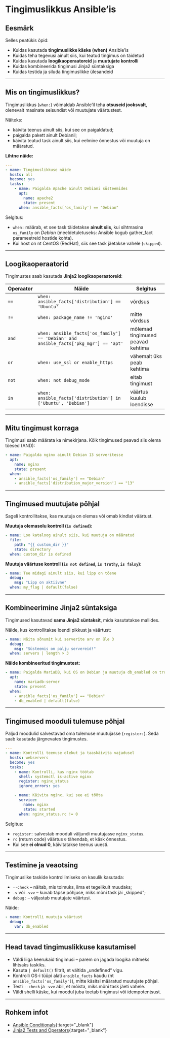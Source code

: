 # Tingimuslikkus Ansible’is

## Eesmärk

Selles peatükis õpid:

- Kuidas kasutada **tingimuslikke käske (when)** Ansible’is  
- Kuidas teha tegevusi ainult siis, kui teatud tingimus on täidetud  
- Kuidas kasutada **loogikaoperaatoreid** ja **muutujate kontrolli**  
- Kuidas kombineerida tingimusi Jinja2 süntaksiga  
- Kuidas testida ja siluda tingimuslikke ülesandeid

---

## Mis on tingimuslikkus?

Tingimuslikkus (`when:`) võimaldab Ansible’il teha **otsuseid jooksvalt**, olenevalt masinate seisundist või muutujate väärtustest.

Näiteks:

- käivita teenus ainult siis, kui see on paigaldatud;  
- paigalda pakett ainult Debianil;  
- käivita teatud task ainult siis, kui eelmine õnnestus või muutuja on määratud.

**Lihtne näide:**

```yaml
---
- name: Tingimuslikkuse näide
  hosts: all
  become: yes
  tasks:
    - name: Paigalda Apache ainult Debiani süsteemides
      apt:
        name: apache2
        state: present
      when: ansible_facts['os_family'] == "Debian"
```

Selgitus:

- `when:` määrab, et see task täidetakse **ainult siis**, kui sihtmasina `os_family` on *Debian* (meeldetuletuseks: Ansible kogub gather_fact parameetreid hostide kohta).
- Kui host on nt CentOS (RedHat), siis see task jäetakse vahele (`skipped`).

---

## Loogikaoperaatorid

Tingimustes saab kasutada **Jinja2 loogikaoperaatoreid**:

| Operaator | Näide | Selgitus |
|------------|--------|-----------|
| `==` | `when: ansible_facts['distribution'] == 'Ubuntu'` | võrdsus |
| `!=` | `when: package_name != 'nginx'` | mitte võrdsus |
| `and` | `when: ansible_facts['os_family'] == 'Debian' and ansible_facts['pkg_mgr'] == 'apt'` | mõlemad tingimused peavad kehtima |
| `or` | `when: use_ssl or enable_https` | vähemalt üks peab kehtima |
| `not` | `when: not debug_mode` | eitab tingimust |
| `in` | `when: ansible_facts['distribution'] in ['Ubuntu', 'Debian']` | väärtus kuulub loendisse |

---

## Mitu tingimust korraga

Tingimusi saab määrata ka nimekirjana. Kõik tingimused peavad siis olema tõesed (AND):

```yaml
- name: Paigalda nginx ainult Debian 13 serveritesse
  apt:
    name: nginx
    state: present
  when:
    - ansible_facts['os_family'] == "Debian"
    - ansible_facts['distribution_major_version'] == "13"
```

---

## Tingimused muutujate põhjal

Sageli kontrollitakse, kas muutuja on olemas või omab kindlat väärtust.

**Muutuja olemasolu kontroll (`is defined`):**

```yaml
- name: Loo kataloog ainult siis, kui muutuja on määratud
  file:
    path: "{{ custom_dir }}"
    state: directory
  when: custom_dir is defined
```

**Muutuja väärtuse kontroll (`is not defined`, `is truthy`, `is falsy`):**

```yaml
- name: Tee midagi ainult siis, kui lipp on tõene
  debug:
    msg: "Lipp on aktiivne"
  when: my_flag | default(false)
```

---

## Kombineerimine Jinja2 süntaksiga

Tingimused kasutavad **sama Jinja2 süntaksit**, mida kasutatakse mallides.

Näide, kus kontrollitakse loendi pikkust ja väärtust:

```yaml
- name: Näita sõnumit kui serverite arv on üle 3
  debug:
    msg: "Süsteemis on palju servereid!"
  when: servers | length > 3
```

**Näide kombineeritud tingimustest:**

```yaml
- name: Paigalda MariaDB, kui OS on Debian ja muutuja db_enabled on true
  apt:
    name: mariadb-server
    state: present
  when:
    - ansible_facts['os_family'] == "Debian"
    - db_enabled | default(false)
```

---

## Tingimused mooduli tulemuse põhjal

Paljud moodulid salvestavad oma tulemuse muutujasse (`register:`). Seda saab kasutada järgnevates tingimustes.

```yaml
---
- name: Kontrolli teenuse olekut ja taaskäivita vajadusel
  hosts: webservers
  become: yes
  tasks:
    - name: Kontrolli, kas nginx töötab
      shell: systemctl is-active nginx
      register: nginx_status
      ignore_errors: yes

    - name: Käivita nginx, kui see ei tööta
      service:
        name: nginx
        state: started
      when: nginx_status.rc != 0
```

Selgitus:

- `register:` salvestab mooduli väljundi muutujasse `nginx_status`.
- `rc` (return code) väärtus `0` tähendab, et käsk õnnestus.
- Kui see **ei olnud 0**, käivitatakse teenus uuesti.

---

## Testimine ja veaotsing

Tingimuslike taskide kontrollimiseks on kasulik kasutada:
- `--check` – näitab, mis toimuks, ilma et tegelikult muudaks;
- `-v` või `-vvv` – kuvab täpse põhjuse, miks mõni task jäi „skipped“;
- `debug:` – väljastab muutujate väärtusi.

Näide:

```yaml
- name: Kontrolli muutuja väärtust
  debug:
    var: db_enabled
```

---

## Head tavad tingimuslikkuse kasutamisel

- Väldi liiga keerukaid tingimusi – parem on jagada loogika mitmeks lihtsaks taskiks.  
- Kasuta `| default()` filtrit, et vältida „undefined“ vigu.  
- Kontrolli OS-i tüüpi alati `ansible_facts` kaudu (nt `ansible_facts['os_family']`), mitte käsitsi määratud muutujate põhjal.  
- Testi `--check` ja `-vvv` abil, et mõista, miks mõni task jäeti vahele.  
- Väldi shelli käske, kui moodul juba toetab tingimusi või idempotentsust.

---

## Rohkem infot

- [Ansible Conditionals](https://docs.ansible.com/ansible/latest/playbook_guide/playbooks_conditionals.html){:target="_blank"}  
- [Jinja2 Tests and Operators](https://jinja.palletsprojects.com/en/latest/templates/#tests){:target="_blank"}  
